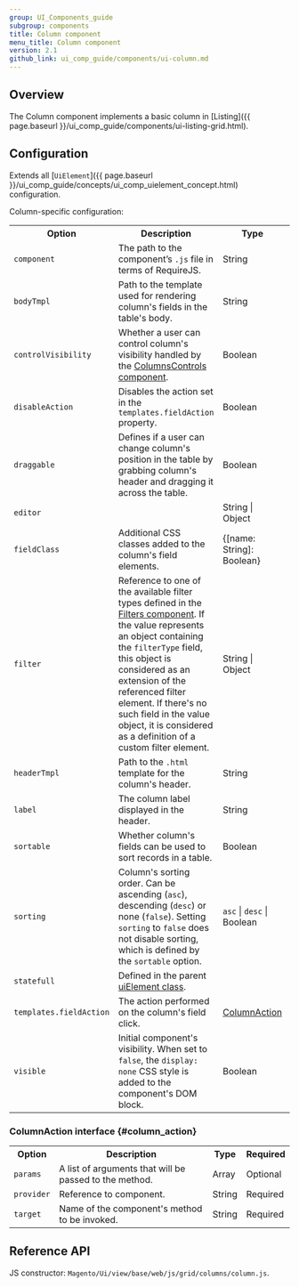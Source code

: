 ```yaml
---
group: UI_Components_guide
subgroup: components
title: Column component
menu_title: Column component
version: 2.1
github_link: ui_comp_guide/components/ui-column.md
---
```


## Overview
The Column component implements a basic column in [Listing]({{ page.baseurl }}/ui_comp_guide/components/ui-listing-grid.html).

## Configuration

Extends all [`UiElement`]({{ page.baseurl }}/ui_comp_guide/concepts/ui_comp_uielement_concept.html) configuration.

Column-specific configuration:

<table>
  <tr>
    <th>Option</th>
    <th>Description</th>
    <th>Type</th>
    <th>Default</th>
  </tr>
  <tr>
    <td><code>component</code></td>
    <td>The path to the component’s <code>.js</code> file in terms of RequireJS.</td>
    <td>String</td>
    <td><code>Magento_Ui/js/grid/columns/column</code></td>
  </tr>
  <tr>
    <td><code>bodyTmpl</code></td>
    <td>Path to the template used for rendering column's fields in the table's body.</td>
    <td>String</td>
    <td><code>ui/grid/cells/text</code></td>
  </tr>
  <tr>
    <td><code>controlVisibility</code></td>
    <td>Whether a user can control column's visibility handled by the <a href="{{ page.baseurl }}/ui_comp_guide/components/ui-columnscontrols.html">ColumnsControls component</a>.</td>
    <td>Boolean</td>
    <td><code>true</code></td>
  </tr>
  <tr>
    <td><code>disableAction</code></td>
    <td>Disables the action set in the <code>templates.fieldAction</code> property.</td>
    <td>Boolean</td>
    <td><code>false</code></td>
  </tr>
  <tr>
    <td><code>draggable</code></td>
    <td>Defines if a user can change column's position in the table by grabbing column's header and dragging it across the table.</td>
    <td>Boolean</td>
    <td><code>true</code></td>
  </tr>
  <tr>
    <td><code>editor</code></td>
    <td></td>
    <td>String | Object</td>
    <td></td>
  </tr>
  <tr>
    <td><code>fieldClass</code></td>
    <td>Additional CSS classes added to the column's field elements.</td>
    <td>{[name: String]: Boolean}</td>
    <td><code>''</code></td>
  </tr>
  <tr>
    <td><code>filter</code></td>
    <td>Reference to one of the available filter types defined in the <a href="{{ page.baseurl }}/ui_comp_guide/components/ui-filters.html">Filters component</a>. If the value represents an object containing the <code>filterType</code> field, this object is considered as an extension of the referenced filter element. If there's no such field in the value object, it is considered as a definition of a custom filter element.</td>
    <td>String | Object</td>
    <td></td>
  </tr>
  <tr>
    <td><code>headerTmpl</code></td>
    <td>Path to the <code>.html</code> template for the column's header.</td>
    <td>String</td>
    <td><code>ui/grid/columns/text</code></td>
  </tr>
  <tr>
    <td><code>label</code></td>
    <td>The column label displayed in the header.</td>
    <td>String</td>
    <td>''</td>
  </tr>
  <tr>
    <td><code>sortable</code></td>
    <td>Whether column's fields can be used to sort records in a table.</td>
    <td>Boolean</td>
    <td><code>true</code></td>
  </tr>
  <tr>
    <td><code>sorting</code></td>
    <td>Column's sorting order. Can be ascending (<code>asc</code>), descending (<code>desc</code>) or none (<code>false</code>). Setting <code>sorting</code> to <code>false</code> does not disable sorting, which is defined by the <code>sortable</code> option.</td>
    <td><code>asc</code> | <code>desc</code> | Boolean</td>
    <td><code>false</code></td>
  </tr>
  <tr>
    <td><code>statefull</code></td>
    <td>Defined in the parent <a href="{{ page.baseurl }}/ui_comp_guide/concepts/ui_comp_uielement_concept.html">uiElement class</a>.</td>
    <td></td>
    <td><code>{visible: true, sorting: true}</code></td>
  </tr>
  <tr>
    <td><code>templates.fieldAction</code></td>
    <td>The action performed on the column's field click.</td>
    <td><a href="#column_action">ColumnAction</a></td>
    <td>-</td>
  </tr>
  <tr>
    <td><code>visible</code></td>
    <td>Initial component's visibility. When set to <code>false</code>, the <code>display: none</code> CSS style is added to the component's DOM block.</td>
    <td>Boolean</td>
    <td><code>true</code></td>
  </tr>
</table>

### ColumnAction interface {#column_action}
<table>
  <tr>
    <th>Option</th>
    <th>Description</th>
    <th>Type</th>
    <th>Required</th>
  </tr>
  <tr>
    <td><code>params</code></td>
    <td>A list of arguments that will be passed to the method.</td>
    <td>Array</td>
    <td>Optional</td>
  </tr>
  <tr>
    <td><code>provider</code></td>
    <td>Reference to component.</td>
    <td>String</td>
    <td>Required</td>
  </tr>
  <tr>
    <td><code>target</code></td>
    <td>Name of the component's method to be invoked.</td>
    <td>String</td>
    <td>Required</td>
  </tr>
</table>


## Reference API

JS constructor: `Magento/Ui/view/base/web/js/grid/columns/column.js`.
